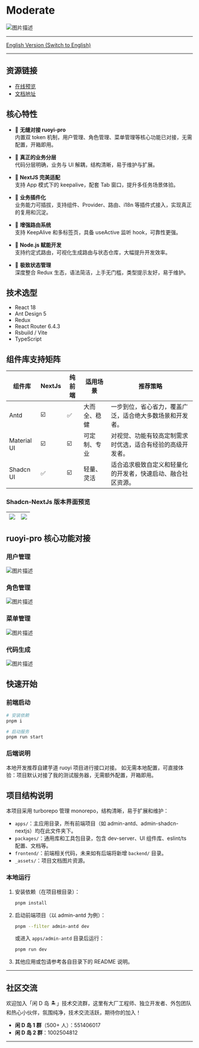 # Moderate

![图片描述](./_assets/info.png)

---

[English Version (Switch to English)](./README.en.md)

---

## 资源链接

-   [在线预览](http://111.229.110.163/)
-   [文档地址](https://dland-team.github.io/moderate-react-admin/)

## 核心特性

-   🍎 **无缝对接 ruoyi-pro**  
    内置双 token 机制，用户管理、角色管理、菜单管理等核心功能已对接，无需配置，开箱即用。

-   🍇 **真正的业务分层**  
    代码分层明确，业务与 UI 解耦，结构清晰，易于维护与扩展。

-   🥥 **NextJS 完美适配**  
    支持 App 模式下的 keepalive，配套 Tab 窗口，提升多任务场景体验。

-   🥕 **业务插件化**  
    业务能力可插拔，支持组件、Provider、路由、i18n 等插件式接入，实现真正的复用和沉淀。

-   🍞 **增强路由系统**  
    支持 KeepAlive 和多标签页，具备 useActive 监听 hook，可靠性更强。

-   🥦 **Node.js 赋能开发**  
    支持约定式路由，可视化生成路由与状态仓库，大幅提升开发效率。

-   🥑 **极致状态管理**  
    深度整合 Redux 生态，语法简洁，上手无门槛，类型提示友好，易于维护。

## 技术选型

-   React 18
-   Ant Design 5
-   Redux
-   React Router 6.4.3
-   Rsbuild / Vite
-   TypeScript

## 组件库支持矩阵

| 组件库      | NextJs | 纯前端 | 适用场景     | 推荐策略                                                     |
| ----------- | ------ | ------ | ------------ | ------------------------------------------------------------ |
| Antd        | ☑️     | ✅     | 大而全、稳健 | 一步到位，省心省力，覆盖广泛，适合绝大多数场景和开发者。     |
| Material UI | ☑️     | ☑️     | 可定制、专业 | 对视觉、功能有较高定制需求时优选，适合有经验的高级开发者。   |
| Shadcn UI   | ✅     | ☑️     | 轻量、灵活   | 适合追求极致自定义和轻量化的开发者，快速启动、融合社区资源。 |

### Shadcn-NextJs 版本界面预览

| ![](_assets/shadcn-nextjs-2.png) | ![](_assets/shadcn-nexts-1.png) |
| :------------------------------: | :-----------------------------: |

## ruoyi-pro 核心功能对接

### 用户管理

![图片描述](./_assets/user.png)

### 角色管理

![图片描述](./_assets/role.png)

### 菜单管理

![图片描述](./_assets/menu.png)

### 代码生成

![图片描述](./_assets/code.png)

## 快速开始

### 前端启动

```bash
# 安装依赖
pnpm i

# 启动服务
pnpm run start
```

### 后端说明

本地开发推荐自建芋道 ruoyi 项目进行接口对接。
如无需本地配置，可直接体验：项目默认对接了我的测试服务器，无需额外配置，开箱即用。

## 项目结构说明

本项目采用 turborepo 管理 monorepo，结构清晰，易于扩展和维护：

-   `apps/`：主应用目录，所有前端项目（如 admin-antd、admin-shadcn-nextjs）均在此文件夹下。
-   `packages/`：通用库和工具包目录，包含 dev-server、UI 组件库、eslint/ts 配置、文档等。
-   `frontend/`：前端相关代码，未来如有后端将新增 `backend/` 目录。
-   `_assets/`：项目文档图片资源。

### 本地运行

1. 安装依赖（在项目根目录）：
    ```bash
    pnpm install
    ```
2. 启动前端项目（以 admin-antd 为例）：
    ```bash
    pnpm --filter admin-antd dev
    ```
    或进入 `apps/admin-antd` 目录后运行：
    ```bash
    pnpm run dev
    ```
3. 其他应用或包请参考各自目录下的 README 说明。

---

## 社区交流

欢迎加入「闲 D 岛 🏝️」技术交流群，这里有大厂工程师、独立开发者、外包团队和热心小伙伴，氛围纯净，技术交流活跃，期待你的加入！

-   **闲 D 岛 1 群**（500+ 人）：551406017
-   **闲 D 岛 2 群**：1002504812

---
